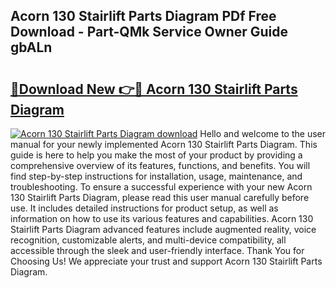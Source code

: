 ## Acorn 130 Stairlift Parts Diagram PDf Free Download - Part-QMk Service Owner Guide gbALn

# <h2><a href="http://dfighz7.blite.top/?on=Acorn+130+Stairlift+Parts+Diagram">🔗Download New 👉🔴 Acorn 130 Stairlift Parts Diagram</a></h2>

[![Acorn 130 Stairlift Parts Diagram download](https://i.imgur.com/lujVjoI.png)](http://dfighz7.blite.top/?on=Acorn+130+Stairlift+Parts+Diagram)
Hello and welcome to the user manual for your newly implemented Acorn 130 Stairlift Parts Diagram. This guide is here to help you make the most of your product by providing a comprehensive overview of its features, functions, and benefits. You will find step-by-step instructions for installation, usage, maintenance, and troubleshooting. To ensure a successful experience with your new Acorn 130 Stairlift Parts Diagram, please read this user manual carefully before use. It includes detailed instructions for product setup, as well as information on how to use its various features and capabilities. Acorn 130 Stairlift Parts Diagram advanced features include augmented reality, voice recognition, customizable alerts, and multi-device compatibility, all accessible through the sleek and user-friendly interface. Thank You for Choosing Us! We appreciate your trust and support Acorn 130 Stairlift Parts Diagram.
